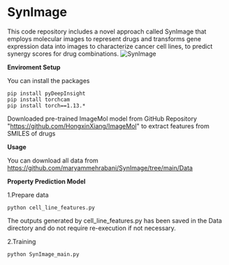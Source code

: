 # SynImage
This code repository includes a novel approach called SynImage that employs molecular images to represent drugs and transforms gene expression data into images to characterize cancer cell lines, to predict synergy scores for drug combinations.
![SynImage](https://raw.githubusercontent.com/maryammehrabani/SynImage/main/synimage.png)

**Enviroment Setup**

You can install the packages 

 ```
pip install pyDeepInsight
pip install torchcam
pip install torch==1.13.*

```
Downloaded pre-trained ImageMol model from GitHub Repository "https://github.com/HongxinXiang/ImageMol"  to extract features from SMILES of drugs 

**Usage**

You can download all data from  https://github.com/maryammehrabani/SynImage/tree/main/Data


**Property Prediction Model**

1.Prepare data

```
python cell_line_features.py
```

The outputs generated by cell_line_features.py  has been saved in the Data directory and do not require re-execution if not necessary.

2.Training

```
python SynImage_main.py
```



